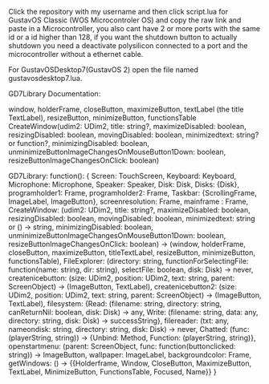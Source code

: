 

<!--
**gustavo838383883/gustavo838383883** is a ✨ _special_ ✨ repository because its `README.md` (this file) appears on your GitHub profile.

Here are some ideas to get you started:

- 🔭 I’m currently working on ...
- 🌱 I’m currently learning ...
- 👯 I’m looking to collaborate on ...
- 🤔 I’m looking for help with ...
- 💬 Ask me about ...
- 📫 How to reach me: ...
- 😄 Pronouns: ...
- ⚡ Fun fact: ...
-->

Click the repository with my username and then click script.lua for GustavOS Classic (WOS Microcontroler OS) and copy the raw link and paste in a Microcontroller, you also cant have 2 or more ports with the same id or a id higher than 128, if you want the shutdown button to actually shutdown you need a deactivate polysilicon connected to a port and the microcontroller without a ethernet cable.

For GustavOSDesktop7(GustavOS 2) open the file named gustavosdesktop7.lua.


GD7Library Documentation:

window, holderFrame, closeButton, maximizeButton, textLabel (the title TextLabel), resizeButton, minimizeButton, functionsTable CreateWindow(udim2: UDim2, title: string?, maximizeDisabled: boolean, resizingDisabled: boolean, movingDisabled: boolean, minimizedtext: string? or function?, minimizingDisabled: boolean, unminimizeButtonImageChangesOnMouseButton1Down: boolean, resizeButtonImageChangesOnClick: boolean)

GD7Library: function(): {
	Screen: TouchScreen,
	Keyboard: Keyboard,
	Microphone: Microphone,
	Speaker: Speaker,
	Disk: Disk,
 	Disks: {Disk},
	programholder1: Frame,
	programholder2: Frame,
	Taskbar: {ScrollingFrame, ImageLabel, ImageButton},
	screenresolution: Frame,
 	mainframe : Frame,
	CreateWindow: (udim2: UDim2, title: string?, maximizeDisabled: boolean, resizingDisabled: boolean, movingDisabled: boolean, minimizedtext: string or () -> string, minimizingDisabled: boolean, unminimizeButtonImageChangesOnMouseButton1Down: boolean, resizeButtonImageChangesOnClick: boolean) -> (window, holderFrame, closeButton, maximizeButton, titleTextLabel, resizeButton, minimizeButton, functionsTable),
	FileExplorer: (directory: string, functionForSelectingFile: function(name: string, dir: string), selectFile: boolean, disk: Disk) -> never,
	createnicebutton: (size: UDim2, position: UDim2, text: string, parent: ScreenObject) -> (ImageButton, TextLabel),
	createnicebutton2: (size: UDim2, position: UDim2, text: string, parent: ScreenObject) -> (ImageButton, TextLabel),
	filesystem: {Read: (filename: string,  directory: string, canReturnNil: boolean, disk: Disk) -> any, Write: (filename: string, data: any, directory: string, disk: Disk) -> successString},
	filereader: (txt: any, nameondisk: string, directory: string, disk: Disk) -> never,
	Chatted: (func: (playerString, string)) -> {Unbind: Method, Function: (playerString, string)},
 	openstartmenu: (parent: ScreenObject, func: function(buttonclicked: string)) -> ImageButton,
  	wallpaper: ImageLabel,
   	backgroundcolor: Frame,
    	getWindows: () -> {{Holderframe, Window, CloseButton, MaximizeButton, TextLabel, MinimizeButton, FunctionsTable, Focused, Name}}
}
